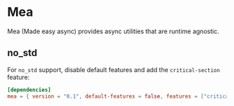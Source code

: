# Mea

Mea (Made easy async) provides async utilities that are runtime agnostic.

## no_std

For `no_std` support, disable default features and add the `critical-section` feature:

```toml
[dependencies]
mea = { version = "0.1", default-features = false, features = ["critical-section"] }
```
